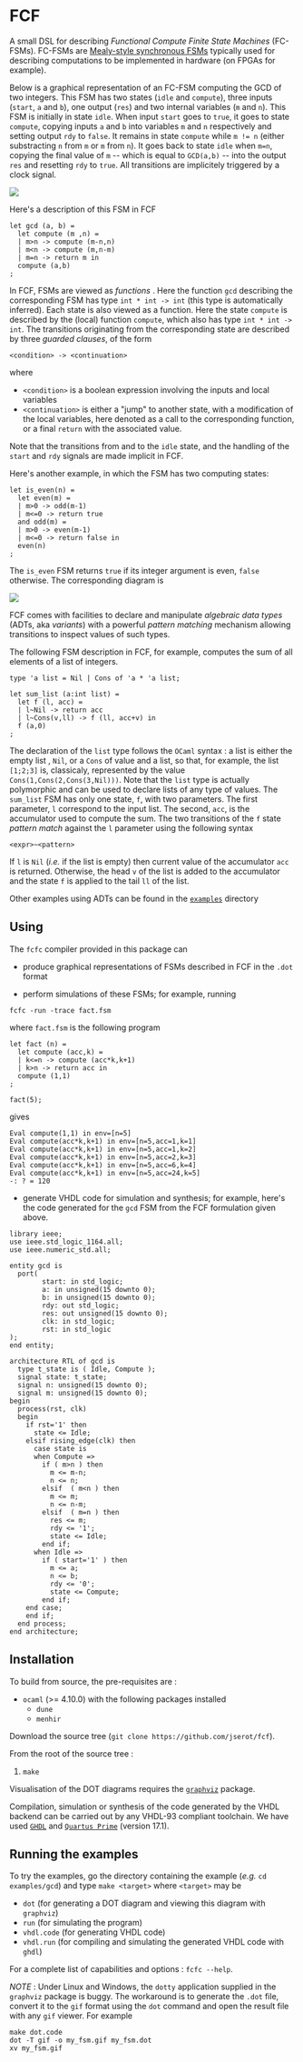 FCF 
===

A small DSL for describing _Functional Compute Finite State Machines_ (FC-FSMs). FC-FSMs are
[Mealy-style synchronous FSMs](https://github.com/jserot/fsml) typically used for describing
computations to be implemented in hardware (on FPGAs for example).

Below is a graphical representation of an FC-FSM computing the GCD of two integers.
This FSM has two states (`idle` and `compute`), three inputs (`start`, `a` and `b`), one output
(`res`) and two internal variables (`m` and `n`).
This FSM is initially in state `idle`. When input `start` goes to `true`, it goes to state
`compute`, copying inputs `a` and `b` into variables `m` and `n` respectively and setting output
`rdy` to `false`. It remains in state `compute` while `m != n` (either substracting `n` from `m` or
`m` from `n`). It goes back to state `idle` when `m=n`, copying the final value of `m` -- which is
equal to `GCD(a,b)` -- into the output `res` and resetting `rdy` to `true`. All
transitions are implicitely triggered by a clock signal. 

![](https://github.com/jserot/fcf/blob/master/doc/figs/gcd.png "")

Here's a description of this FSM in FCF

```
let gcd (a, b) =
  let compute (m ,n) = 
  | m>n -> compute (m-n,n)
  | m<n -> compute (m,n-m)
  | m=n -> return m in
  compute (a,b)
;
```

In FCF, FSMs are viewed as _functions_ . Here the function `gcd` describing the corresponding FSM
has type `int * int -> int` (this type is automatically inferred). Each state is also viewed as a
function. Here the state `compute` is described by the (local) function `compute`, which also has
type `int * int -> int`. The transitions originating from the corresponding state are
described by three _guarded clauses_, of the form

```
<condition> -> <continuation>
```

where 
- `<condition>` is a boolean expression involving the inputs and local variables
- `<continuation>` is either a "jump" to another state, with a modification of the local variables,
  here denoted as a call to the corresponding function, or a final `return` with the associated
  value.

Note that the transitions from and to the `idle` state, and the handling of the `start` and `rdy`
  signals are made implicit in FCF.

Here's another example, in which the FSM has two computing states:

```
let is_even(n) =
  let even(m) = 
  | m>0 -> odd(m-1)
  | m<=0 -> return true
  and odd(m) = 
  | m>0 -> even(m-1)
  | m<=0 -> return false in
  even(n)
;
```

The `is_even` FSM returns `true` if its integer argument is even, `false` otherwise.
The corresponding diagram is

![](https://github.com/jserot/fcf/blob/master/doc/figs/even.png "")

FCF comes with facilities to declare and manipulate _algebraic data types_ (ADTs, aka _variants_) with a
powerful _pattern matching_ mechanism allowing transitions to inspect values of such types.

The following FSM description in FCF, for example, computes the sum of all elements of a list of
integers.

```
type 'a list = Nil | Cons of 'a * 'a list; 

let sum_list (a:int list) = 
  let f (l, acc) =
  | l~Nil -> return acc 
  | l~Cons(v,ll) -> f (ll, acc+v) in
  f (a,0)
;
```

The declaration of the `list` type follows the `OCaml` syntax : a list is either the empty list ,
`Nil`, or a `Cons` of value and a list, so that, for example, the list `[1;2;3]` is, classicaly,
represented by the value `Cons(1,Cons(2,Cons(3,Nil)))`.  Note that the `list` type is actually
polymorphic and can be used to declare lists of any type of values. The `sum_list` FSM has only one
state, `f`, with two parameters. The first parameter, `l` correspond to the input list. The second,
`acc`, is the accumulator used to compute the sum.  The two transitions of the `f` state _pattern
match_ against the `l` parameter using the following syntax

```
<expr>~<pattern>
```

If `l` is `Nil` (_i.e._ if the list is empty) then current value of the accumulator `acc` is
returned. Otherwise, the head `v` of the list is added to the accumulator and the state `f` is
applied to the tail `ll` of the list. 

Other examples using ADTs can be found in the
[`examples`](https://github.com/jserot/fcf/tree/master/examples) directory

Using
-----
  
The `fcfc` compiler provided in this package can

* produce graphical representations of FSMs described in FCF in the `.dot` format

* perform simulations of these FSMs; for example, running

```
fcfc -run -trace fact.fsm
```

where `fact.fsm` is the following program

```
let fact (n) =
  let compute (acc,k) = 
  | k<=n -> compute (acc*k,k+1)
  | k>n -> return acc in
  compute (1,1)
;

fact(5);
```

gives 

```
Eval compute(1,1) in env=[n=5]
Eval compute(acc*k,k+1) in env=[n=5,acc=1,k=1]
Eval compute(acc*k,k+1) in env=[n=5,acc=1,k=2]
Eval compute(acc*k,k+1) in env=[n=5,acc=2,k=3]
Eval compute(acc*k,k+1) in env=[n=5,acc=6,k=4]
Eval compute(acc*k,k+1) in env=[n=5,acc=24,k=5]
-: ? = 120
```


* generate VHDL code for simulation and synthesis; for example, here's the code generated for the
  `gcd` FSM from the FCF formulation given above.
  
```
library ieee;
use ieee.std_logic_1164.all;
use ieee.numeric_std.all;

entity gcd is
  port(
        start: in std_logic;
        a: in unsigned(15 downto 0);
        b: in unsigned(15 downto 0);
        rdy: out std_logic;
        res: out unsigned(15 downto 0);
        clk: in std_logic;
        rst: in std_logic
);
end entity;

architecture RTL of gcd is
  type t_state is ( Idle, Compute );
  signal state: t_state;
  signal n: unsigned(15 downto 0);
  signal m: unsigned(15 downto 0);
begin
  process(rst, clk)
  begin
    if rst='1' then
      state <= Idle;
    elsif rising_edge(clk) then 
      case state is
      when Compute =>
        if ( m>n ) then
          m <= m-n;
          n <= n;
        elsif  ( m<n ) then
          m <= m;
          n <= n-m;
        elsif  ( m=n ) then
          res <= m;
          rdy <= '1';
          state <= Idle;
        end if;
      when Idle =>
        if ( start='1' ) then
          m <= a;
          n <= b;
          rdy <= '0';
          state <= Compute;
        end if;
    end case;
    end if;
  end process;
end architecture;
```

Installation
------------

To build from source, the pre-requisites are :

* `ocaml` (>= 4.10.0) with the following packages installed
  - `dune`
  - `menhir`

Download the source tree (`git clone https://github.com/jserot/fcf`).

From the root of the source tree :

1. `make`


Visualisation of the DOT diagrams requires the [`graphviz`](https://graphviz.org) package.

Compilation, simulation or synthesis of the code generated by the VHDL backend can be carried out by
any VHDL-93 compliant toolchain. We have used [`GHDL`](https://github.com/ghdl/ghdl) and [`Quartus
Prime`](https://www.intel.fr/content/www/fr/fr/software/programmable/quartus-prime/download.html)
(version 17.1).

Running the examples
--------------------

To try the examples, go the directory containing the example (*e.g.* `cd examples/gcd`) and type
`make <target>` where `<target>` may be
- `dot` (for generating a DOT diagram and viewing this diagram with `graphviz`)
- `run` (for simulating the program)
- `vhdl.code` (for generating VHDL code)
- `vhdl.run` (for compiling and simulating the generated VHDL code with `ghdl`)

For a complete list of capabilities and options : `fcfc --help`. 

*NOTE* : Under Linux and Windows, the `dotty` application supplied in the `graphviz` package is
buggy. The workaround is to generate the `.dot` file, convert it to the `gif` format using the
`dot` command and open the result file with any `gif` viewer. For example

```
make dot.code
dot -T gif -o my_fsm.gif my_fsm.dot
xv my_fsm.gif
```
